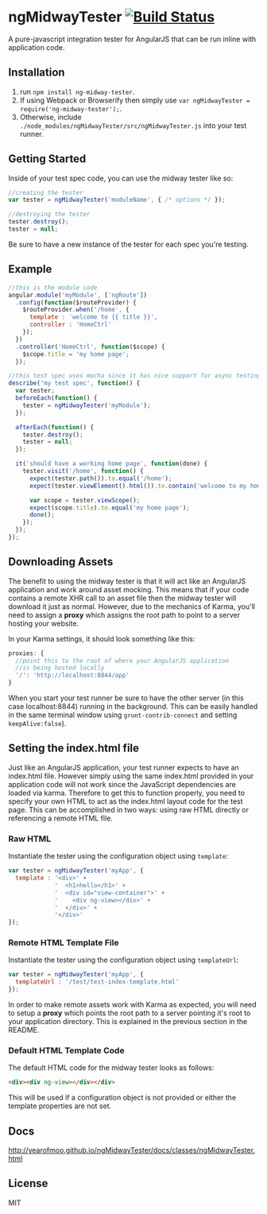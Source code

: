 
# ngMidwayTester [![Build Status](https://travis-ci.org/yearofmoo/ngMidwayTester.png?branch=master)](https://travis-ci.org/yearofmoo/ngMidwayTester)

A pure-javascript integration tester for AngularJS that can be run inline with application code.  

## Installation

1. run `npm install ng-midway-tester`.
2. If using Webpack or Browserify then simply use `var ngMidwayTester = require('ng-midway-tester');`.
3. Otherwise, include `./node_modules/ngMidwayTester/src/ngMidwayTester.js` into your test runner.

## Getting Started

Inside of your test spec code, you can use the midway tester like so:

```javascript
//creating the tester
var tester = ngMidwayTester('moduleName', { /* options */ });

//destroying the tester
tester.destroy();
tester = null;
```

Be sure to have a new instance of the tester for each spec you're testing.

## Example

```javascript
//this is the module code
angular.module('myModule', ['ngRoute'])
  .config(function($routeProvider) {
    $routeProvider.when('/home', {
      template : 'welcome to {{ title }}',
      controller : 'HomeCtrl'
    });
  })
  .controller('HomeCtrl', function($scope) {
    $scope.title = 'my home page';
  });

//this test spec uses mocha since it has nice support for async testing...
describe('my test spec', function() {
  var tester;
  beforeEach(function() {
    tester = ngMidwayTester('myModule');
  });

  afterEach(function() {
    tester.destroy();
    tester = null;
  });

  it('should have a working home page', function(done) {
    tester.visit('/home', function() {
      expect(tester.path()).to.equal('/home');
      expect(tester.viewElement().html()).to.contain('welcome to my home page');

      var scope = tester.viewScope();
      expect(scope.title).to.equal('my home page');
      done();
    });
  });
});
```

## Downloading Assets

The benefit to using the midway tester is that it will act like an AngularJS application and work around asset mocking.
This means that if your code contains a remote XHR call to an asset file then the midway tester will download it just as normal.
However, due to the mechanics of Karma, you'll need to assign a **proxy** which assigns the root path to point to a server
hosting your website. 

In your Karma settings, it should look something like this:

```javascript
proxies: {
  //point this to the root of where your AngularJS application
  //is being hosted locally
  '/': 'http://localhost:8844/app'
}
```

When you start your test runner be sure to have the other server (in this case localhost:8844) running in the background.
This can be easily handled in the same terminal window using `grunt-contrib-connect` and setting `keepAlive:false`).

## Setting the index.html file

Just like an AngularJS application, your test runner expects to have an index.html file.
However simply using the same index.html provided in your application code will not work since
the JavaScript dependencies are loaded via karma. Therefore to get this to function properly,
you need to specify your own HTML to act as the index.html layout code for the test page. This
can be accomplished in two ways: using raw HTML directly or referencing a remote HTML file.

### Raw HTML
Instantiate the tester using the configuration object using `template`:

```javascript
var tester = ngMidwayTester('myApp', {
  template : '<div>' +
             '  <h1>hello</h1>' +
             '  <div id="view-container">' +
             '    <div ng-view></div>' +
             '  </div>' +
             '</div>'
});
```

### Remote HTML Template File
Instantiate the tester using the configuration object using `templateUrl`:

```javascript
var tester = ngMidwayTester('myApp', {
  templateUrl : '/test/test-index-template.html'
});
```

In order to make remote assets work with Karma as expected, you will need to setup a **proxy**
which points the root path to a server pointing it's root to your application directory. This
is explained in the previous section in the README.

### Default HTML Template Code

The default HTML code for the midway tester looks as follows:

```html
<div><div ng-view></div></div>
```

This will be used if a configuration object is not provided or either the template properties are not set.

## Docs

http://yearofmoo.github.io/ngMidwayTester/docs/classes/ngMidwayTester.html

## License

MIT
